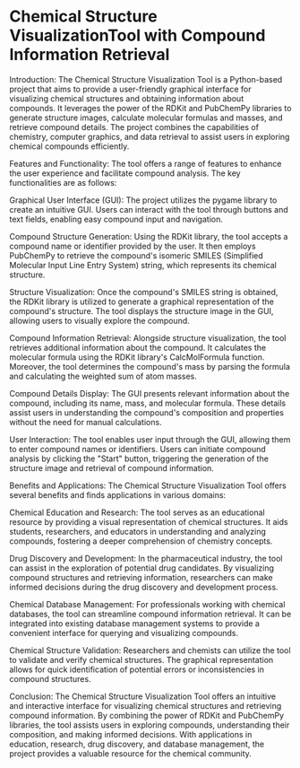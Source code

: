 # Chemical Structure VisualizationTool with Compound Information Retrieval
Introduction:
The Chemical Structure Visualization Tool is a Python-based project that aims to provide a user-friendly graphical interface for visualizing chemical structures and obtaining information about compounds. It leverages the power of the RDKit and PubChemPy libraries to generate structure images, calculate molecular formulas and masses, and retrieve compound details. The project combines the capabilities of chemistry, computer graphics, and data retrieval to assist users in exploring chemical compounds efficiently.

Features and Functionality:
The tool offers a range of features to enhance the user experience and facilitate compound analysis. The key functionalities are as follows:

Graphical User Interface (GUI):
The project utilizes the pygame library to create an intuitive GUI. Users can interact with the tool through buttons and text fields, enabling easy compound input and navigation.

Compound Structure Generation:
Using the RDKit library, the tool accepts a compound name or identifier provided by the user. It then employs PubChemPy to retrieve the compound's isomeric SMILES (Simplified Molecular Input Line Entry System) string, which represents its chemical structure.

Structure Visualization:
Once the compound's SMILES string is obtained, the RDKit library is utilized to generate a graphical representation of the compound's structure. The tool displays the structure image in the GUI, allowing users to visually explore the compound.

Compound Information Retrieval:
Alongside structure visualization, the tool retrieves additional information about the compound. It calculates the molecular formula using the RDKit library's CalcMolFormula function. Moreover, the tool determines the compound's mass by parsing the formula and calculating the weighted sum of atom masses.

Compound Details Display:
The GUI presents relevant information about the compound, including its name, mass, and molecular formula. These details assist users in understanding the compound's composition and properties without the need for manual calculations.

User Interaction:
The tool enables user input through the GUI, allowing them to enter compound names or identifiers. Users can initiate compound analysis by clicking the "Start" button, triggering the generation of the structure image and retrieval of compound information.

Benefits and Applications:
The Chemical Structure Visualization Tool offers several benefits and finds applications in various domains:

Chemical Education and Research:
The tool serves as an educational resource by providing a visual representation of chemical structures. It aids students, researchers, and educators in understanding and analyzing compounds, fostering a deeper comprehension of chemistry concepts.

Drug Discovery and Development:
In the pharmaceutical industry, the tool can assist in the exploration of potential drug candidates. By visualizing compound structures and retrieving information, researchers can make informed decisions during the drug discovery and development process.

Chemical Database Management:
For professionals working with chemical databases, the tool can streamline compound information retrieval. It can be integrated into existing database management systems to provide a convenient interface for querying and visualizing compounds.

Chemical Structure Validation:
Researchers and chemists can utilize the tool to validate and verify chemical structures. The graphical representation allows for quick identification of potential errors or inconsistencies in compound structures.

Conclusion:
The Chemical Structure Visualization Tool offers an intuitive and interactive interface for visualizing chemical structures and retrieving compound information. By combining the power of RDKit and PubChemPy libraries, the tool assists users in exploring compounds, understanding their composition, and making informed decisions. With applications in education, research, drug discovery, and database management, the project provides a valuable resource for the chemical community.
